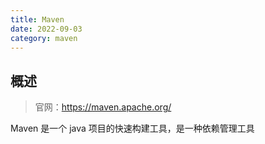 ```yaml
---
title: Maven
date: 2022-09-03
category: maven
---
```


## 概述
> 官网：https://maven.apache.org/

Maven 是一个 java 项目的快速构建工具，是一种依赖管理工具

